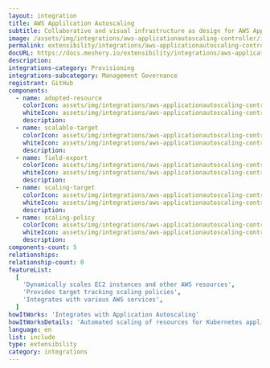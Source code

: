```yaml
---
layout: integration
title: AWS Applilcation Autoscaling
subtitle: Collaborative and visual infrastructure as design for AWS Applilcation Autoscaling
image: /assets/img/integrations/aws-applicationautoscaling-controller/icons/color/aws-applicationautoscaling-controller-color.svg
permalink: extensibility/integrations/aws-applicationautoscaling-controller
docURL: https://docs.meshery.io/extensibility/integrations/aws-applicationautoscaling-controller
description:
integrations-category: Provisioning
integrations-subcategory: Management Governance
registrant: GitHub
components:
  - name: adopted-resource
    colorIcon: assets/img/integrations/aws-applicationautoscaling-controller/components/adopted-resource/icons/color/adopted-resource-color.svg
    whiteIcon: assets/img/integrations/aws-applicationautoscaling-controller/components/adopted-resource/icons/white/adopted-resource-white.svg
    description:
  - name: scalable-target
    colorIcon: assets/img/integrations/aws-applicationautoscaling-controller/components/scalable-target/icons/color/scalable-target-color.svg
    whiteIcon: assets/img/integrations/aws-applicationautoscaling-controller/components/scalable-target/icons/white/scalable-target-white.svg
    description:
  - name: field-export
    colorIcon: assets/img/integrations/aws-applicationautoscaling-controller/components/field-export/icons/color/field-export-color.svg
    whiteIcon: assets/img/integrations/aws-applicationautoscaling-controller/components/field-export/icons/white/field-export-white.svg
    description:
  - name: scaling-target
    colorIcon: assets/img/integrations/aws-applicationautoscaling-controller/components/scaling-target/icons/color/scaling-target-color.svg
    whiteIcon: assets/img/integrations/aws-applicationautoscaling-controller/components/scaling-target/icons/white/scaling-target-white.svg
    description:
  - name: scaling-policy
    colorIcon: assets/img/integrations/aws-applicationautoscaling-controller/components/scaling-policy/icons/color/scaling-policy-color.svg
    whiteIcon: assets/img/integrations/aws-applicationautoscaling-controller/components/scaling-policy/icons/white/scaling-policy-white.svg
    description:
components-count: 5
relationships:
relationship-count: 0
featureList:
  [
    'Dynamically scales EC2 instances and other AWS resources',
    'Provides target tracking scaling policies',
    'Integrates with various AWS services',
  ]
howItWorks: 'Integrates with Application Autoscaling'
howItWorksDetails: 'Automated scaling of resources for Kubernetes applications on AWS'
language: en
list: include
type: extensibility
category: integrations
---
```

